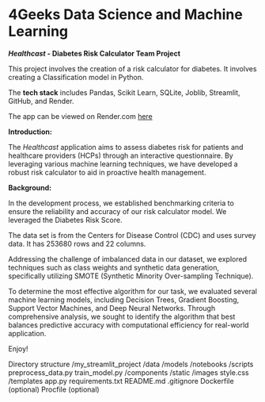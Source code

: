 # 4Geeks Data Science and Machine Learning 

**_Healthcast_ - Diabetes Risk Calculator Team Project**

This project involves the creation of a risk calculator for diabetes. It involves creating a Classification model in Python.

The **tech stack** includes Pandas, Scikit Learn, SQLite, Joblib, Streamlit, GitHub, and Render.

The app can be viewed on Render.com [here](https://healthcastdiabetesrisk.streamlit.app/)

**Introduction:**

The _Healthcast_ application aims to assess diabetes risk for patients and healthcare providers (HCPs) through an interactive questionnaire. By leveraging various machine learning techniques, we have developed a robust risk calculator to aid in proactive health management.

**Background:**

In the development process, we established benchmarking criteria to ensure the reliability and accuracy of our risk calculator model. We leveraged the Diabetes Risk Score.

The data set is from the Centers for Disease Control (CDC) and uses survey data. It has 253680 rows and 22 columns.

Addressing the challenge of imbalanced data in our dataset, we explored techniques such as class weights and synthetic data generation, specifically utilizing SMOTE (Synthetic Minority Over-sampling Technique).

To determine the most effective algorithm for our task, we evaluated several machine learning models, including Decision Trees, Gradient Boosting, Support Vector Machines, and Deep Neural Networks. Through comprehensive analysis, we sought to identify the algorithm that best balances predictive accuracy with computational efficiency for real-world application.

Enjoy!


Directory structure
/my_streamlit_project
    /data
    /models
    /notebooks
    /scripts
        preprocess_data.py
        train_model.py
    /components
    /static
        /images
        style.css
    /templates
    app.py
    requirements.txt
    README.md
    .gitignore
    Dockerfile (optional)
    Procfile (optional)
